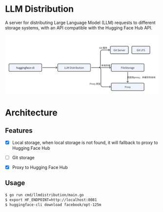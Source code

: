 # LLM Distribution

A server for distributing Large Language Model (LLM) requests to different storage systems, with an API compatible with the Hugging Face Hub API.

![LLM Distribution Architecture Diagram](./docs/img/image.png)

# Architecture

## Features

- [x] Local storage, when local storage is not found, it will fallback to proxy to Hugging Face Hub
- [ ] Git storage
- [x] Proxy to Hugging Face Hub


## Usage

```
$ go run cmd/llmdistribution/main.go
$ export HF_ENDPOINT=http://localhost:8081
$ huggingface-cli download facebook/opt-125m
```